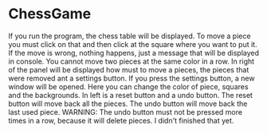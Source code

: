 # ChessGame
If you run the program, the chess table will be displayed.
To move a piece you must click on that and then click at the square where you want to put it.
If the move is wrong, nothing happens, just a message that will be displayed in console.
You cannot move two pieces at the same color in a row.
In right of the panel will be displayed how must to move a pieces, the pieces that were removed ant a settings button.
If you press the settings button, a new window will be opened. Here you can change the color of piece, squares and the backgrounds.
In left is a reset button and a undo button. The reset button will move back all the pieces. The undo button will move back
the last used piece.
WARNING: The undo button must not be pressed more times in a row, because it will delete pieces. I didn't finished that yet.
